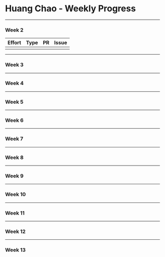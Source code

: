 # Huang Chao - Weekly Progress

---

### Week 2

Effort| Type | PR | Issue
:----:|:----:|:-----------|:------
| | |

---

### Week 3

---

### Week 4

---

### Week 5

---

### Week 6

---

### Week 7

---

### Week 8

---

### Week 9

---

### Week 10

---

### Week 11

---

### Week 12

---

### Week 13

